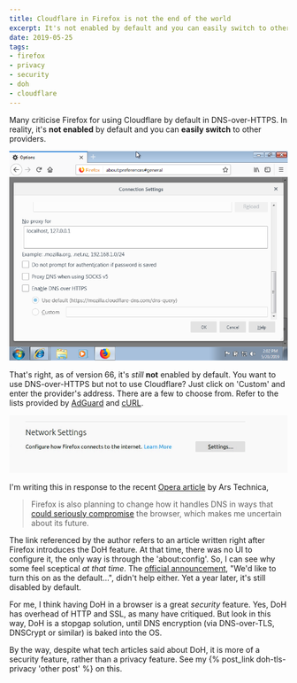 ```yaml
---
title: Cloudflare in Firefox is not the end of the world
excerpt: It's not enabled by default and you can easily switch to other providers.
date: 2019-05-25
tags:
- firefox
- privacy
- security
- doh
- cloudflare
---
```


Many criticise Firefox for using Cloudflare by default in DNS-over-HTTPS. In reality, it's **not enabled** by default and you can **easily switch** to other providers.

!['DNS over HTTPS' setting in Firefox](20190525/firefox-doh.png)

That's right, as of version 66, it's *still* **not** enabled by default. You want to use DNS-over-HTTPS but not to use Cloudflare? Just click on 'Custom' and enter the provider's address. There are a few to choose from. Refer to the lists provided by [AdGuard](https://kb.adguard.com/en/general/dns-providers) and [cURL](https://github.com/curl/curl/wiki/DNS-over-HTTPS).

![How to enable 'DNS over HTTPS' in Firefox](20190525/firefox-doh-animated.webp)

I'm writing this in response to the recent [Opera article](https://arstechnica.com/information-technology/2019/05/review-opera-once-led-web-browser-innovation-it-has-new-ideas-again-with-reborn-3/2/) by Ars Technica,

> Firefox is also planning to change how it handles DNS in ways that [could seriously compromise](https://ungleich.ch/en-us/cms/blog/2018/08/04/mozillas-new-dns-resolution-is-dangerous/) the browser, which makes me uncertain about its future.

The link referenced by the author refers to an article written right after Firefox introduces the DoH feature. At that time, there was no UI to configure it, the only way is through the 'about:config'. So, I can see why some feel sceptical *at that time*. The [official announcement](https://hacks.mozilla.org/2018/05/a-cartoon-intro-to-dns-over-https/), "We'd like to turn this on as the default...", didn't help either. Yet a year later, it's still disabled by default.

For me, I think having DoH in a browser is a great *security* feature. Yes, DoH has overhead of HTTP and SSL, as many have critiqued. But look in this way, DoH is a stopgap solution, until DNS encryption (via DNS-over-TLS, DNSCrypt or similar) is baked into the OS.

By the way, despite what tech articles said about DoH, it is more of a security feature, rather than a privacy feature. See my {% post_link doh-tls-privacy 'other post' %} on this.
